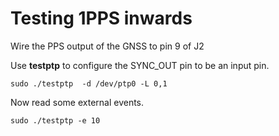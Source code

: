 # Testing 1PPS inwards

Wire the PPS output of the GNSS to pin 9 of J2


Use **testptp** to configure the SYNC_OUT pin to be an input pin.

```
sudo ./testptp  -d /dev/ptp0 -L 0,1
```

Now read some external events.
```
sudo ./testptp -e 10
```
